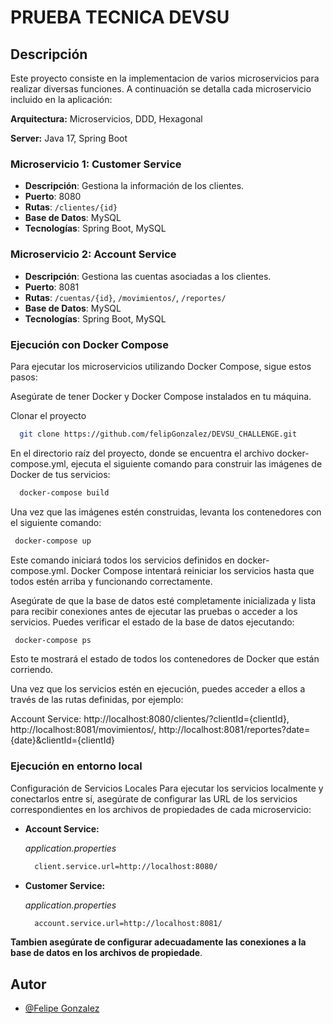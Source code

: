 # PRUEBA TECNICA DEVSU

## Descripción

Este proyecto consiste en la implementacion de varios microservicios para realizar diversas funciones. A continuación se detalla cada microservicio incluido en la aplicación:

**Arquitectura:** Microservicios, DDD, Hexagonal 

**Server:** Java 17, Spring Boot

### Microservicio 1: Customer Service

- **Descripción**: Gestiona la información de los clientes.
- **Puerto**: 8080
- **Rutas**: `/clientes/{id}`
- **Base de Datos**: MySQL
- **Tecnologías**: Spring Boot, MySQL

### Microservicio 2: Account Service

- **Descripción**: Gestiona las cuentas asociadas a los clientes.
- **Puerto**: 8081
- **Rutas**: `/cuentas/{id}`, `/movimientos/`, `/reportes/`
- **Base de Datos**: MySQL
- **Tecnologías**: Spring Boot, MySQL

### Ejecución con Docker Compose
Para ejecutar los microservicios utilizando Docker Compose, sigue estos pasos:

Asegúrate de tener Docker y Docker Compose instalados en tu máquina.

Clonar el proyecto

```bash
  git clone https://github.com/felipGonzalez/DEVSU_CHALLENGE.git
```

En el directorio raíz del proyecto, donde se encuentra el archivo docker-compose.yml, ejecuta el siguiente comando para construir las imágenes de Docker de tus servicios:

```bash
  docker-compose build
```

Una vez que las imágenes estén construidas, levanta los contenedores con el siguiente comando:

```bash
 docker-compose up
```

Este comando iniciará todos los servicios definidos en docker-compose.yml. Docker Compose intentará reiniciar los servicios hasta que todos estén arriba y funcionando correctamente.

Asegúrate de que la base de datos esté completamente inicializada y lista para recibir conexiones antes de ejecutar las pruebas o acceder a los servicios. Puedes verificar el estado de la base de datos ejecutando:

```bash
 docker-compose ps
```

Esto te mostrará el estado de todos los contenedores de Docker que están corriendo.

Una vez que los servicios estén en ejecución, puedes acceder a ellos a través de las rutas definidas, por ejemplo:

Account Service: http://localhost:8080/clientes/?clientId={clientId}, http://localhost:8081/movimientos/, http://localhost:8081/reportes?date={date}&clientId={clientId}


### Ejecución en entorno local
Configuración de Servicios Locales
Para ejecutar los servicios localmente y conectarlos entre sí, asegúrate de configurar las URL de los servicios correspondientes en los archivos de propiedades de cada microservicio:

- **Account Service:**

  *application.properties*

  ```bash
    client.service.url=http://localhost:8080/
  ```

- **Customer Service:**

  *application.properties*

  ```bash
    account.service.url=http://localhost:8081/
  ```




**Tambien asegúrate de configurar adecuadamente las conexiones a la base de datos en los archivos de propiedade**.


## Autor

- [@Felipe Gonzalez](https://www.linkedin.com/in/andres-felipe-gonz%C3%A1lez-bonilla-03004b137/)
